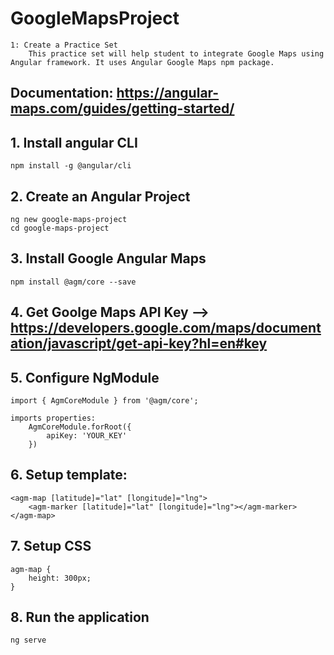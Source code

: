 # GoogleMapsProject
	1: Create a Practice Set
		This practice set will help student to integrate Google Maps using Angular framework. It uses Angular Google Maps npm package.
## Documentation: https://angular-maps.com/guides/getting-started/

## 1. Install angular CLI
	npm install -g @angular/cli

## 2. Create an Angular Project
	ng new google-maps-project
	cd google-maps-project
	
## 3. Install Google Angular Maps
	npm install @agm/core --save
	
## 4. Get Goolge Maps API Key --> https://developers.google.com/maps/documentation/javascript/get-api-key?hl=en#key

## 5. Configure NgModule
	import { AgmCoreModule } from '@agm/core';
	
	imports properties:
		AgmCoreModule.forRoot({
			apiKey: 'YOUR_KEY'
		})
		
## 6. Setup template:
	<agm-map [latitude]="lat" [longitude]="lng">
		<agm-marker [latitude]="lat" [longitude]="lng"></agm-marker>
	</agm-map>
	
## 7. Setup CSS
	agm-map {
		height: 300px;
	}
	
## 8. Run the application
	ng serve
	
	
